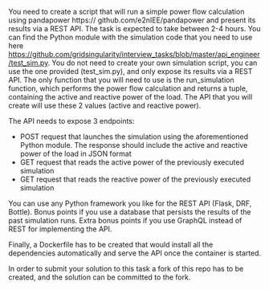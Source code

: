 
You need to create a script that will run a simple power flow calculation using pandapower https:// github.com/e2nIEE/pandapower and present its results via a REST API. The task is expected to take between 2-4 hours. You can find the Python module with the simulation code that you need to use here https://github.com/gridsingularity/interview_tasks/blob/master/api_engineer/test_sim.py. You do not need to create your own simulation script, you can use the one provided (test_sim.py), and only expose its results via a REST API. The only function that you will need to use is the run_simulation function, which performs the power flow calculation and returns a tuple, containing the active and reactive power of the load. The API that you will create will use these 2 values (active and reactive power).

The API needs to expose 3 endpoints:

- POST request that launches the simulation using the aforementioned Python module. The response should include the active and reactive power of the load in JSON format
- GET request that reads the active power of the previously executed simulation
- GET request that reads the reactive power of the previously executed simulation

You can use any Python framework you like for the REST API (Flask, DRF, Bottle). Bonus points if you use a database that persists the results of the past simulation runs. Extra bonus points if you use GraphQL instead of REST for implementing the API.

Finally, a Dockerfile has to be created that would install all the dependencies automatically and serve the API once the container is started.

In order to submit your solution to this task a fork of this repo has to be created, and the solution can be committed to the fork.
